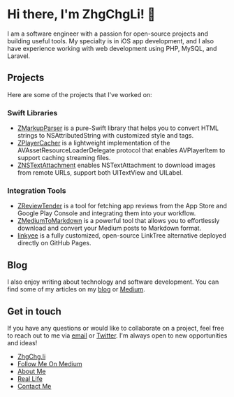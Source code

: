 # Hi there, I'm ZhgChgLi! 👋

I am a software engineer with a passion for open-source projects and building useful tools. My specialty is in iOS app development, and I also have experience working with web development using PHP, MySQL, and Laravel.

## Projects

Here are some of the projects that I've worked on:

### Swift Libraries
- [ZMarkupParser](https://github.com/ZhgChgLi/ZMarkupParser) is a pure-Swift library that helps you to convert HTML strings to NSAttributedString with customized style and tags.
- [ZPlayerCacher](https://github.com/ZhgChgLi/ZPlayerCacher) is a lightweight implementation of the AVAssetResourceLoaderDelegate protocol that enables AVPlayerItem to support caching streaming files.
- [ZNSTextAttachment](https://github.com/ZhgChgLi/ZNSTextAttachment) enables NSTextAttachment to download images from remote URLs, support both UITextView and UILabel.

### Integration Tools
- [ZReviewTender](https://github.com/ZhgChgLi/ZReviewTender) is a tool for fetching app reviews from the App Store and Google Play Console and integrating them into your workflow.
- [ZMediumToMarkdown](https://github.com/ZhgChgLi/ZMediumToMarkdown) is a powerful tool that allows you to effortlessly download and convert your Medium posts to Markdown format.
- [linkyee](https://github.com/ZhgChgLi/linkyee) is a fully customized, open-source LinkTree alternative deployed directly on GitHub Pages.




## Blog

I also enjoy writing about technology and software development. You can find some of my articles on my [blog](https://zhgchg.li) or [Medium](https://blog.zhgchg.li).

## Get in touch

If you have any questions or would like to collaborate on a project, feel free to reach out to me via [email](mailto:zhgchgi@gmail.com) or [Twitter](https://twitter.com/zhgchgli). I'm always open to new opportunities and ideas!



- [ZhgChg.li](https://zhgchg.li/)
- [Follow Me On Medium](https://blog.zhgchg.li)
- [About Me](https://zhgchg.li/about/)
- [Real Life](https://zhgchg.li/real/)
- [Contact Me](https://zhgchg.li/contact/)
